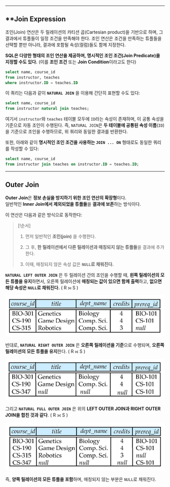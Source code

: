 
---
## **Join Expression

조인(Join) 연산은 두 릴레이션의 카티션 곱(Cartesian product)을 기반으로 하며, 그 결과에서 튜플들이 일정 조건을 만족해야 한다. 조인 연산은 조건을 만족하는 튜플들을 선택할 뿐만 아니라, 결과에 포함될 속성(컬럼)들도 함께 지정한다.

**SQL은 다양한 형태의 조인 연산을 제공하며, 명시적인 조인 조건(Join Predicate)을 지정할 수도 있다.**  (이를 **조인 조건** 또는 **Join Condition**이라고도 한다)

```SQL
select name, course_id
from instructor, teaches
where instructor.ID = teaches.ID
```

이 쿼리는 다음과 같이 **`NATURAL JOIN`** 을 이용해 간단히 표현할 수도 있다:

```SQL
select name, course_id
from instructor natural join teaches;
```

여기서 `instructor`와 `teaches` 테이블 모두에 `ID`라는 속성이 존재하며, 이 공통 속성을 기준으로 자동 조인이 수행된다.  즉, `NATURAL JOIN`은 **두 테이블에 공통된 속성 이름**(`ID`)을 기준으로 조인을 수행하므로, 위 쿼리와 동일한 결과를 반환한다.

또한, 아래와 같이 **명시적인 조인 조건을 사용하는 `JOIN ... ON`** 형태로도 동일한 쿼리를 작성할 수 있다:

```SQL
select name, course_id
from instructor join teaches on instructor.ID = teaches.ID;
```

---

## **Outer Join**

**Outer Join**은 **정보 손실을 방지하기 위한 조인 연산의 확장형**이다.  
일반적인 **Inner Join에서 제외되었을 튜플들**을 **결과에 보존**하는 방식이다.

이 연산은 다음과 같은 방식으로 동작한다:

> [!순서]
> 1. 먼저 일반적인 **조인(join)** 을 수행한다.
>     
> 2. 그 후, **한 릴레이션에서 다른 릴레이션과 매칭되지 않는 튜플들**을 결과에 추가한다.
>     
> 3. 이때, 매칭되지 않은 속성 값은 **`NULL`로 채워진다.**


**`NATURAL LEFT OUTER JOIN`** 은 두 릴레이션 간의 조인을 수행할 때, **왼쪽 릴레이션의 모든 튜플을 유지**하면서, 오른쪽 릴레이션에 **매칭되는 값이 있으면 함께 출력**하고, **없으면 해당 속성은 `NULL`로 채워진다.** ( R ⟕ S )

![](../images/Pasted%20image%2020250403140658.png)

반대로, **`NATURAL RIGHT OUTER JOIN`** 은 **오른쪽 릴레이션을 기준**으로 수행되며, **오른쪽 릴레이션의 모든 튜플을 유지**한다. ( R ⟖ S )


![](../images/Pasted%20image%2020250403140635.png)

그리고 **`NATURAL FULL OUTER JOIN`** 은 위의 **LEFT OUTER JOIN과 RIGHT OUTER JOIN을 합친 것과 같다**.  ( R ⟗ S )

![](../images/Pasted%20image%2020250403140724.png)

즉, **양쪽 릴레이션의 모든 튜플을 포함**하며, 매칭되지 않는 부분은 `NULL`로 채워진다. 